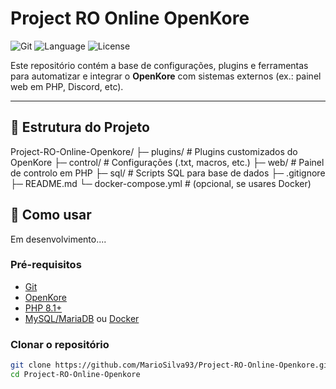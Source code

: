 # Project RO Online OpenKore

![Git](https://img.shields.io/badge/Git-GitHub-black?logo=git)
![Language](https://img.shields.io/badge/Language-Perl%20%2B%20PHP-blue)
![License](https://img.shields.io/badge/License-MIT-green)

Este repositório contém a base de configurações, plugins e ferramentas para automatizar e integrar o **OpenKore** com sistemas externos (ex.: painel web em PHP, Discord, etc).

---

## 📂 Estrutura do Projeto

Project-RO-Online-Openkore/
├─ plugins/ # Plugins customizados do OpenKore
├─ control/ # Configurações (.txt, macros, etc.)
├─ web/ # Painel de controlo em PHP
├─ sql/ # Scripts SQL para base de dados
├─ .gitignore
├─ README.md
└─ docker-compose.yml # (opcional, se usares Docker)

## 🚀 Como usar

Em desenvolvimento....

### Pré-requisitos

- [Git](https://git-scm.com/downloads)
- [OpenKore](https://github.com/OpenKore/openkore)
- [PHP 8.1+](https://www.php.net/)
- [MySQL/MariaDB](https://www.mysql.com/) ou [Docker](https://www.docker.com/)

### Clonar o repositório

```bash
git clone https://github.com/MarioSilva93/Project-RO-Online-Openkore.git
cd Project-RO-Online-Openkore
